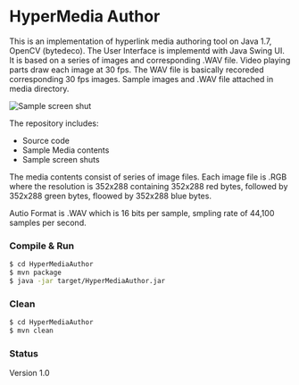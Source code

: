 # HyperMedia Author

This is an implementation of hyperlink media authoring tool on Java 1.7, OpenCV (bytedeco). The User Interface is implementd
with Java Swing UI. It is based on a series of images and corresponding .WAV file. Video playing parts draw each image at 30
fps. The WAV file is basically recoreded corresponding 30 fps images. Sample images and .WAV file attached in media directory.

![Sample screen shut](screen_shut/screenshut01.png)

The repository includes:
* Source code
* Sample Media contents
* Sample screen shuts

The media contents consist of series of image files. Each image file is .RGB where the resolution is 352x288 containing 352x288 red bytes, followed by 352x288 green bytes, floowed by 352x288 blue bytes.

Autio Format is .WAV which is 16 bits per sample, smpling rate of 44,100 samples per second.


### Compile & Run

```bash
$ cd HyperMediaAuthor
$ mvn package
$ java -jar target/HyperMediaAuthor.jar
```

### Clean

```bash
$ cd HyperMediaAuthor
$ mvn clean
```

### Status

Version 1.0


